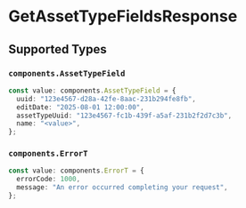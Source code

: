 # GetAssetTypeFieldsResponse


## Supported Types

### `components.AssetTypeField`

```typescript
const value: components.AssetTypeField = {
  uuid: "123e4567-d28a-42fe-8aac-231b294fe8fb",
  editDate: "2025-08-01 12:00:00",
  assetTypeUuid: "123e4567-fc1b-439f-a5af-231b2f2d7c3b",
  name: "<value>",
};
```

### `components.ErrorT`

```typescript
const value: components.ErrorT = {
  errorCode: 1000,
  message: "An error occurred completing your request",
};
```

